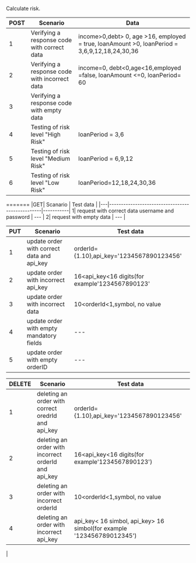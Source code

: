 
Calculate risk.

|POST|Scenario|Data|
|---|---|---|
|1|Verifying a response code with correct data|income>0,debt> 0, age >16, employed = true, loanAmount >0, loanPeriod = 3,6,9,12,18,24,30,36|
|2|Verifying a response code with incorrect data|income=0, debt<0,age<16,employed =false, loanAmount <=0, loanPeriod= 60|
|3|Verifying a response code with empty data|
|4|Testing of risk level "High Risk"|loanPeriod = 3,6|
|5|Testing of risk level "Medium Risk"|loanPeriod = 6,9,12|
|6|Testing of risk level "Low Risk"|loanPeriod=12,18,24,30,36|
=======
|GET| Scanario                                        | Test data |
|---|-------------------------------------------------|-----------|
1| request with correct data username and password | ---       |
2| request with empty data                         | ---       |

|PUT| Scenario                                   |Test data|
|---|--------------------------------------------|---|
1| update order with correct data and api_key |orderId={1.10},api_key='1234567890123456'|
2| update order with incorrect api_key        |16<api_key<16 digits(for example'1234567890123'|
3| update order with incorrect data           |10<orderId<1,symbol, no value|
4| update order with empty mandatory fields   |---|
5| update order with empty orderID            |---|

|DELETE|Scenario|Test data|
|---|---|---|
1|deleting an order with correct oredrId and api_key|orderId={1.10},api_key='1234567890123456'|
2|deleting an order with incorrect orderId and api_key|16<api_key<16 digits(for example'1234567890123')|
3|deleting an order with incorrect orderId|10<orderId<1,symbol, no value|
4|deleting an order with incorrect api_key|api_key< 16 simbol, api_key> 16 simbol(for example '123456789012345')|
|

